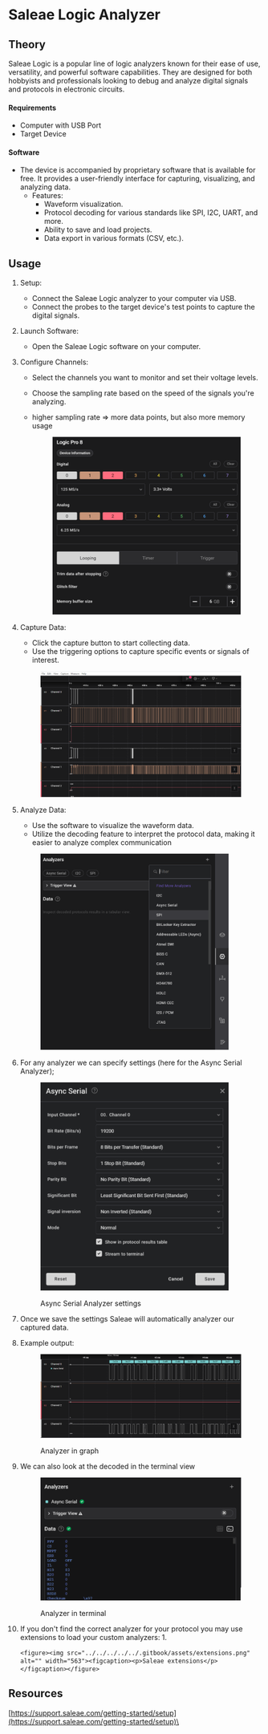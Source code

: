 # Saleae Logic Analyzer

## Theory

Saleae Logic is a popular line of logic analyzers known for their ease of use, versatility, and powerful software capabilities. They are designed for both hobbyists and professionals looking to debug and analyze digital signals and protocols in electronic circuits.

#### Requirements

* Computer with USB Port
* Target Device

#### Software

* The device is accompanied by proprietary software that is available for free. It provides a user-friendly interface for capturing, visualizing, and analyzing data.
  * Features:
    * Waveform visualization.
    * Protocol decoding for various standards like SPI, I2C, UART, and more.
    * Ability to save and load projects.
    * Data export in various formats (CSV, etc.).

## Usage

1. Setup:
   * Connect the Saleae Logic analyzer to your computer via USB.
   * Connect the probes to the target device's test points to capture the digital signals.
2. Launch Software:
   * Open the Saleae Logic software on your computer.
3. Configure Channels:
   * Select the channels you want to monitor and set their voltage levels.
   * Choose the sampling rate based on the speed of the signals you're analyzing.
   *   higher sampling rate => more data points, but also more memory usage

       <figure><img src="../../../../../.gitbook/assets/settings.png" alt="" width="375"><figcaption></figcaption></figure>
4.  Capture Data:

    * Click the capture button to start collecting data.
    * Use the triggering options to capture specific events or signals of interest.

    <figure><img src="../../../../../.gitbook/assets/signal_not_analyzed.png" alt=""><figcaption></figcaption></figure>
5.  Analyze Data:

    * Use the software to visualize the waveform data.
    * Utilize the decoding feature to interpret the protocol data, making it easier to analyze complex communication



    <figure><img src="../../../../../.gitbook/assets/analyzers.png" alt="" width="375"><figcaption></figcaption></figure>
6.  For any analyzer we can specify settings (here for the Async Serial Analyzer);

    <figure><img src="../../../../../.gitbook/assets/analyzer-settings.png" alt="" width="375"><figcaption><p>Async Serial Analyzer settings</p></figcaption></figure>
7. Once we save the settings Saleae will automatically analyzer our captured data.
8.  Example output:

    <figure><img src="../../../../../.gitbook/assets/analyzer-uart-chart (1).png" alt=""><figcaption><p>Analyzer in graph</p></figcaption></figure>
9.  We can also look at the decoded in the terminal view

    <figure><img src="../../../../../.gitbook/assets/analyzer-uart.png" alt=""><figcaption><p>Analyzer in terminal</p></figcaption></figure>
10. If you don't find the correct analyzer for your protocol you may use extensions to load your custom analyzers:
    1.

        <figure><img src="../../../../../.gitbook/assets/extensions.png" alt="" width="563"><figcaption><p>Saleae extensions</p></figcaption></figure>

## Resources

[https://support.saleae.com/getting-started/setup](https://support.saleae.com/getting-started/setup)\
